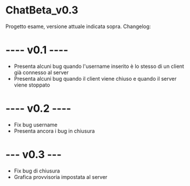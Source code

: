 # 	ChatBeta_v0.3
Progetto esame, versione attuale indicata sopra.
Changelog:

# ---- v0.1 ----
- Presenta alcuni bug quando l'username inserito è lo stesso di un client già connesso al server
- Presenta alcuni bug quando il client viene chiuso e quando il server viene stoppato

# ---- v0.2 ---- 
- Fix bug username 
- Presenta ancora i bug in chiusura

# --- v0.3 ---
- Fix bug di chiusura
- Grafica provvisoria impostata al server
